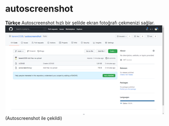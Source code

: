 # autoscreenshot
**Türkçe**
Autoscreenshot hızlı bir şelilde ekran fotoğrafı çekmenizi sağlar.<br>
<img src="screenshot.png" alt="drawing" width="550"/><br>
(Autoscreenshot ile çekildi)
